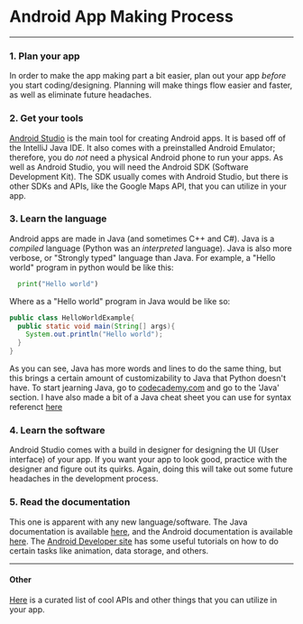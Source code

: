 # Android App Making Process
***

### 1. Plan your app
In order to make the app making part a bit easier, 
plan out your app _before_ you start coding/designing.
Planning will make things flow easier and faster, as well as eliminate 
future headaches.

### 2. Get your tools
[Android Studio](https://developer.android.com/studio/index.html?gclid=Cj0KEQiA2uDEBRDxurOO77Cp-7kBEiQAOUgKV04Cp7VZzXEpj0LuC62iQ3dySuBOrDt2VJg0K7bKHd4aAoNP8P8HAQ) is the main tool for creating Android apps.
It is based off of the IntelliJ Java IDE. It also comes with a preinstalled Android Emulator;
therefore, you do _not_ need a physical Android phone to run your apps. As well as Android Studio, you will need
the Android SDK (Software Development Kit). The SDK usually comes with Android Studio, but there is other SDKs and APIs, 
like the Google Maps API, that you can utilize in your app.

### 3. Learn the language
Android apps are made in Java (and sometimes C++ and C#). Java is a _compiled_ language
(Python was an _interpreted_ language). Java is also more verbose, or "Strongly typed"
language than Java. For example, a "Hello world" program in python would be like this:
```Python
  print("Hello world")
```

Where as a "Hello world" program in Java would be like so:

```java
public class HelloWorldExample{
  public static void main(String[] args){
    System.out.println("Hello world");
  }
}
```

As you can see, Java has more words and lines to do the same thing, but this
brings a certain amount of customizability to Java that Python doesn't have. 
To start jearning Java, go to [codecademy.com](https://www.codecademy.com/learn) 
and go to the 'Java' section. I have also made a bit of a Java cheat sheet you can use for syntax referenct [here](https://github.com/thecarterb/Programming-Cheat-Sheets/tree/master/Java)

### 4. Learn the software

Android Studio comes with a build in designer for designing the UI (User interface)
of your app. If you want your app to look good, practice with the designer and figure out its quirks.
Again, doing this will take out some future headaches in the development process. 

### 5. Read the documentation

This one is apparent with any new language/software. The Java documentation is available [here](http://docs.oracle.com/javase/8/docs/api/index.html), and the Android documentation is available [here](https://developer.android.com/reference/packages.html). The [Android Developer site](https://developer.android.com/guide/index.html) has some useful tutorials on how to do certain tasks like animation, data storage, and others. 


***
#### Other
[Here](https://github.com/JStumpp/awesome-android) is a curated list of cool APIs and other things that you can utilize in your app.
